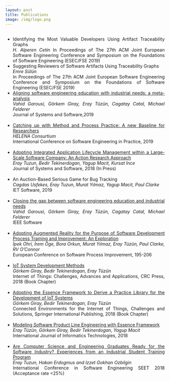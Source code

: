 ```yaml
---
layout: post
title: Publications
image: /img/logo.png
---
```

<ul>
  
<br>
<li>
<div style="text-align: justify">
Identifying the Most Valuable Developers Using Artifact Traceability Graphs
<br><i>H. Alperen Cetin</i>
In Proceedings of The 27th ACM Joint European Software Engineering Conference and Symposium on the Foundations of Software Engineering (ESEC/FSE 2019)
  
<br>
<li>
<div style="text-align: justify">
Suggesting Reviewers of Software Artifacts Using Traceability Graphs
<br><i>Emre Sülün</i>
<br>In Proceedings of The 27th ACM Joint European Software Engineering Conference and Symposium on the Foundations of Software Engineering (ESEC/FSE 2019)

<br>
<li>
<div style="text-align: justify">
<a href="https://www.sciencedirect.com/science/article/pii/S0164121219301347?dgcid=author">Aligning software engineering education with industrial needs: a meta-analysis </a>
<br><i>Vahid Garousi, Görkem Giray, Eray Tüzün, Cagatay Catal, Michael Felderer</i>
<br>Journal of Systems and Software,2019
</div>
</li>
<br>
<li>
<div style="text-align: justify">
<a href="https://www.researchgate.net/publication/330222041_Catching_up_with_Method_and_Process_Practice_An_Industry-Informed_Baseline_for_Researchers">Catching up with Method and Process Practice: A new Baseline for Researchers   </a>
<br><i>HELENA Consurtium</i>
<br>International Conference on Software Engineering in Practice, 2019  
</div>
</li>

<br>
<li>
<div style="text-align: justify">
<a href="https://www.sciencedirect.com/science/article/pii/S0164121218302565">Adopting Integrated Application Lifecycle Management within a Large-Scale Software Company: An Action Research Approach </a>
<br><i>Eray Tuzun, Bedir Tekinerdogan, Yagup Macit, Kursat Ince</i>
<br>Journal of Systems and Software, 2018 (In Press)
</div>
</li>
<br>
<li>
<div style="text-align: justify">
An Auction-Based Serious Game for Bug Tracking
<br><i>Cagdas Usfekes, Eray Tuzun, Murat Yılmaz, Yagup Macit, Paul Clarke</i>
<br>IET Software, 2019
</div>
</li>
<br>
<li>
<div style="text-align: justify">
<a href="https://arxiv.org/abs/1812.01954">Closing the gap between software engineering education and industrial needs </a>
<br><i>Vahid Garousi, Görkem Giray, Eray Tüzün, Cagatay Catal, Michael Felderer</i>
<br>IEEE Software
</div>
</li>
<br>
<li>
<div style="text-align: justify">
<a href="https://link.springer.com/chapter/10.1007/978-3-319-97925-0_16">Adopting Augmented Reality for the Purpose of Software Development Process Training and Improvement: An Exploration </a>
<br><i>İpek Ohri, İrem Öge, Bora Orkun, Murat Yılmaz, Eray Tüzün, Paul Clarke, RV O’Connor</i>
<br>European Conference on Software Process Improvement, 195-206
</div>
</li>
<br>
<li>
<div style="text-align: justify">
<a href="https://www.researchgate.net/publication/320596390_IoT_System_Development_Methods">IoT System Development Methods </a>
<br><i>Görkem Giray, Bedir Tekinerdogan, Eray Tüzün</i>
<br>Internet of Things: Challenges, Advances and Applications, CRC Press, 2018 (Book Chapter)
</div>
</li>
<br>
<li>
<div style="text-align: justify">
<a href="https://www.researchgate.net/publication/322272564_Adopting_the_Essence_Framework_to_Derive_a_Practice_Library_for_the_Development_of_IoT_Systems">Adopting the Essence Framework to Derive a Practice Library for the Development of IoT Systems </a>
<br><i>Görkem Giray, Bedir Tekinerdogan, Eray Tüzün</i>
<br>Connected Environments for the Internet of Things, Challenges and Solutions, Springer International Publishing, 2018 (Book Chapter)
</div>
</li>
<br>
<li>
<div style="text-align: justify">
<a href="https://www.researchgate.net/publication/322697487_Modeling_Software_Product_Line_Engineering_with_Essence_Framework">Modeling Software Product Line Engineering with Essence Framework </a>
<br><i>Eray Tüzün, Görkem Giray, Bedir Tekinerdogan, Yagup Macit</i>
<br>International Journal of Informatics Technologies, 2018
</div>
</li>
<br>
<li>
<div style="text-align: justify">
<a href="https://arxiv.org/abs/1805.08894">Are Computer Science and Engineering Graduates Ready for the Software Industry? Experiences from an Industrial Student Training Program </a>
<br><i>Eray Tuzun, Hakan Erdogmus and Izzet Gokhan Ozbilgin</i>
<br>International Conference in Software Engineering SEET 2018 (Acceptance rate <25%)
</div>
</li>

</ul>
